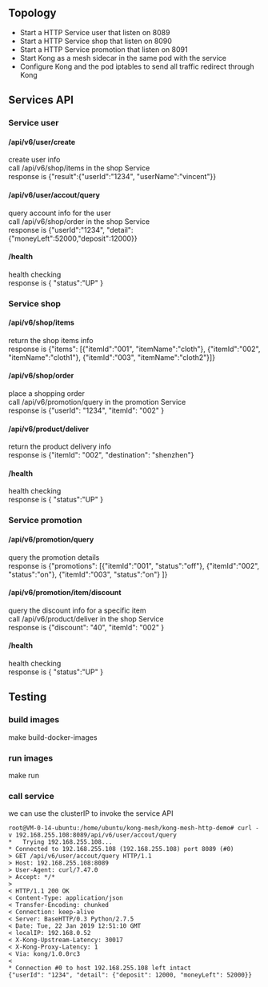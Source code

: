 
## Topology

- Start a HTTP Service user that listen on 8089
- Start a HTTP Service shop that listen on 8090
- Start a HTTP Service promotion that listen on 8091
- Start Kong as a mesh sidecar in the same pod with the service
- Configure Kong and the pod iptables to send all traffic redirect through Kong

## Services API

### Service user

#### /api/v6/user/create

create user info<br/>
call /api/v6/shop/items in the shop Service<br/>
response is {"result":{"userId":"1234", "userName":"vincent"}}

#### /api/v6/user/accout/query

query account info for the user<br/>
call /api/v6/shop/order in the shop Service<br/>
response is {"userId":"1234", "detail":{"moneyLeft":52000,"deposit":12000}}

#### /health

health checking<br/>
response is { "status":"UP" }

### Service shop

#### /api/v6/shop/items

return the shop items info<br/>
response is {"items": [{"itemId":"001", "itemName":"cloth"}, {"itemId":"002", "itemName":"cloth1"}, {"itemId":"003", "itemName":"cloth2"}]}

#### /api/v6/shop/order

place a shopping order<br/>
call /api/v6/promotion/query in the promotion Service<br/>
response is {"userId": "1234", "itemId": "002" }

#### /api/v6/product/deliver

return the product delivery info<br/>
response is {"itemId": "002", "destination": "shenzhen"}

#### /health

health checking<br/>
response is { "status":"UP" }

### Service promotion

#### /api/v6/promotion/query

query the promotion details<br/>
response is {"promotions": [{"itemId":"001", "status":"off"}, {"itemId":"002", "status":"on"}, {"itemId":"003", "status":"on"} ]}

#### /api/v6/promotion/item/discount

query the discount info for a specific item<br/>
call /api/v6/product/deliver in the shop Service<br/>
response is {"discount": "40", "itemId": "002" }

#### /health

health checking<br/>
response is { "status":"UP" }

## Testing

### build images

make build-docker-images

### run images

make run

### call service

we can use the clusterIP to invoke the service API
```
root@VM-0-14-ubuntu:/home/ubuntu/kong-mesh/kong-mesh-http-demo# curl -v 192.168.255.108:8089/api/v6/user/accout/query
*   Trying 192.168.255.108...
* Connected to 192.168.255.108 (192.168.255.108) port 8089 (#0)
> GET /api/v6/user/accout/query HTTP/1.1
> Host: 192.168.255.108:8089
> User-Agent: curl/7.47.0
> Accept: */*
> 
< HTTP/1.1 200 OK
< Content-Type: application/json
< Transfer-Encoding: chunked
< Connection: keep-alive
< Server: BaseHTTP/0.3 Python/2.7.5
< Date: Tue, 22 Jan 2019 12:51:10 GMT
< localIP: 192.168.0.52
< X-Kong-Upstream-Latency: 30017
< X-Kong-Proxy-Latency: 1
< Via: kong/1.0.0rc3
< 
* Connection #0 to host 192.168.255.108 left intact
{"userId": "1234", "detail": {"deposit": 12000, "moneyLeft": 52000}}
```